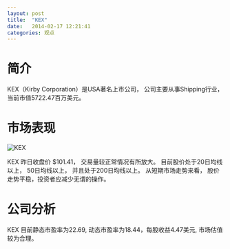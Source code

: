 ```yaml
---
layout: post
title:  "KEX"
date:   2014-02-17 12:21:41
categories: 观点
---
```


# 简介
KEX（Kirby Corporation）是USA著名上市公司，
公司主要从事Shipping行业，当前市值5722.47百万美元。

# 市场表现

![KEX](http://finviz.com/chart.ashx?t=KEX&ty=c&ta=1&p=d&s=l)

KEX 昨日收盘价 $101.41，
交易量较正常情况有所放大。
目前股价处于20日均线以上，
50日均线以上，
并且处于200日均线以上。
从短期市场走势来看，
股价走势平稳，投资者应减少无谓的操作。

# 公司分析
KEX 目前静态市盈率为22.69, 动态市盈率为18.44，每股收益4.47美元,
市场估值较为合理。
